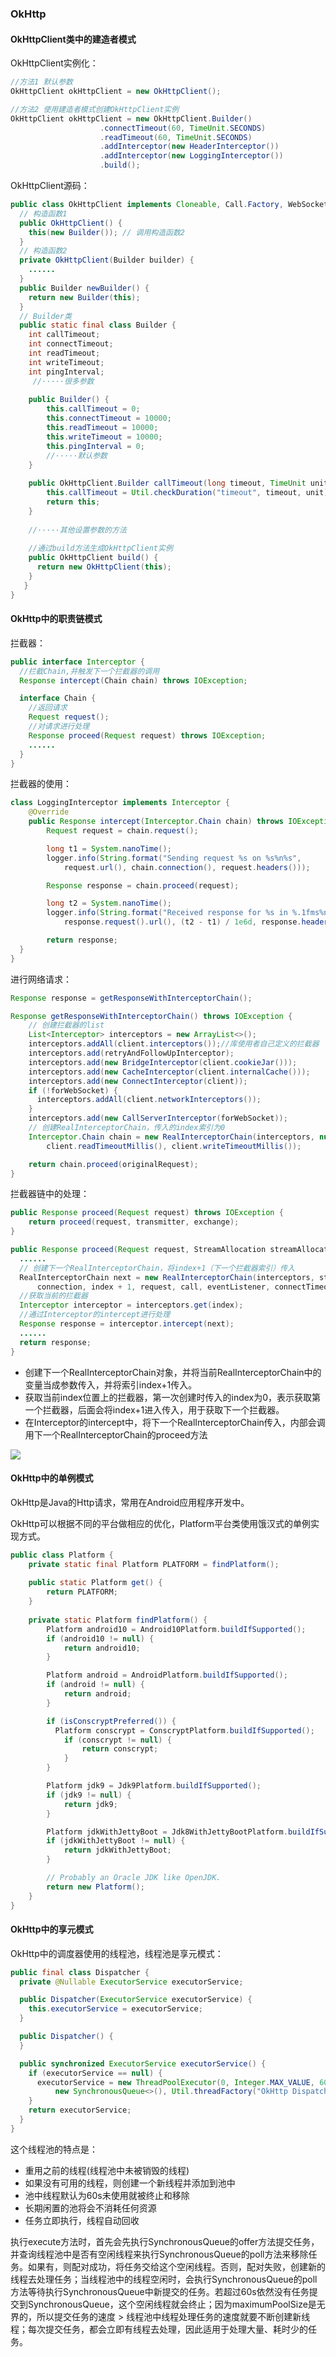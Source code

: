 ### OkHttp

#### OkHttpClient类中的建造者模式

OkHttpClient实例化：

```java
//方法1 默认参数
OkHttpClient okHttpClient = new OkHttpClient();

//方法2 使用建造者模式创建OkHttpClient实例
OkHttpClient okHttpClient = new OkHttpClient.Builder()
                    .connectTimeout(60, TimeUnit.SECONDS)
                    .readTimeout(60, TimeUnit.SECONDS)
                    .addInterceptor(new HeaderInterceptor())
                    .addInterceptor(new LoggingInterceptor())
                    .build();
```

OkHttpClient源码：

```java
public class OkHttpClient implements Cloneable, Call.Factory, WebSocketCall.Factory {
  // 构造函数1
  public OkHttpClient() {
    this(new Builder()); // 调用构造函数2
  }  
  // 构造函数2
  private OkHttpClient(Builder builder) {
    ......
  }  
  public Builder newBuilder() {
    return new Builder(this);
  }
  // Builder类
  public static final class Builder { 
    int callTimeout;
    int connectTimeout;
    int readTimeout;
    int writeTimeout;
    int pingInterval;  
     //·····很多参数
      
    public Builder() {
    	this.callTimeout = 0;
        this.connectTimeout = 10000;
        this.readTimeout = 10000;
        this.writeTimeout = 10000;
        this.pingInterval = 0;
        //·····默认参数
    }   
      
	public OkHttpClient.Builder callTimeout(long timeout, TimeUnit unit) {
        this.callTimeout = Util.checkDuration("timeout", timeout, unit);
        return this;
    }
      
    //·····其他设置参数的方法
      
    //通过build方法生成OkHttpClient实例
    public OkHttpClient build() {
      return new OkHttpClient(this);
    }  
   }  
}
```



#### OkHttp中的职责链模式

拦截器：

```java
public interface Interceptor {
  //拦截Chain,并触发下一个拦截器的调用
  Response intercept(Chain chain) throws IOException;

  interface Chain {
    //返回请求
    Request request();
    //对请求进行处理
    Response proceed(Request request) throws IOException;
    ......
  }
}
```

拦截器的使用：

```java
class LoggingInterceptor implements Interceptor {
  	@Override 
    public Response intercept(Interceptor.Chain chain) throws IOException {
        Request request = chain.request();

        long t1 = System.nanoTime();
        logger.info(String.format("Sending request %s on %s%n%s",
            request.url(), chain.connection(), request.headers()));

        Response response = chain.proceed(request);

        long t2 = System.nanoTime();
        logger.info(String.format("Received response for %s in %.1fms%n%s",
            response.request().url(), (t2 - t1) / 1e6d, response.headers()));

        return response;
  }
}
```

进行网络请求：

```java
Response response = getResponseWithInterceptorChain();

Response getResponseWithInterceptorChain() throws IOException {
    // 创建拦截器的list
    List<Interceptor> interceptors = new ArrayList<>();
    interceptors.addAll(client.interceptors());//库使用者自己定义的拦截器
    interceptors.add(retryAndFollowUpInterceptor);
    interceptors.add(new BridgeInterceptor(client.cookieJar()));
    interceptors.add(new CacheInterceptor(client.internalCache()));
    interceptors.add(new ConnectInterceptor(client));
    if (!forWebSocket) {
      interceptors.addAll(client.networkInterceptors());
    }
    interceptors.add(new CallServerInterceptor(forWebSocket));
    // 创建RealInterceptorChain，传入的index索引为0
    Interceptor.Chain chain = new RealInterceptorChain(interceptors, null, null, null, 0,originalRequest, this, eventListener, client.connectTimeoutMillis(),
        client.readTimeoutMillis(), client.writeTimeoutMillis());

    return chain.proceed(originalRequest);
}
```

拦截器链中的处理：

```java
public Response proceed(Request request) throws IOException {
    return proceed(request, transmitter, exchange);
}

public Response proceed(Request request, StreamAllocation streamAllocation, HttpCodec httpCodec,RealConnection connection) throws IOException {
  ......
  // 创建下一个RealInterceptorChain，将index+1（下一个拦截器索引）传入
  RealInterceptorChain next = new RealInterceptorChain(interceptors, streamAllocation, httpCodec,
      connection, index + 1, request, call, eventListener, connectTimeout, readTimeout, writeTimeout);
  //获取当前的拦截器
  Interceptor interceptor = interceptors.get(index);
  //通过Interceptor的intercept进行处理
  Response response = interceptor.intercept(next);
  ......
  return response;
}
```

- 创建下一个RealInterceptorChain对象，并将当前RealInterceptorChain中的变量当成参数传入，并将索引index+1传入。
- 获取当前index位置上的拦截器，第一次创建时传入的index为0，表示获取第一个拦截器，后面会将index+1进入传入，用于获取下一个拦截器。
- 在Interceptor的intercept中，将下一个RealInterceptorChain传入，内部会调用下一个RealInterceptorChain的proceed方法

![](https://raw.githubusercontent.com/hejinalex/notes/master/%E8%AE%BE%E8%AE%A1%E6%A8%A1%E5%BC%8F/OkHttp%23Interceptor.png)



#### OkHttp中的单例模式

OkHttp是Java的Http请求，常用在Android应用程序开发中。

OkHttp可以根据不同的平台做相应的优化，Platform平台类使用饿汉式的单例实现方式。

```java
public class Platform {
  	private static final Platform PLATFORM = findPlatform();
    
    public static Platform get() {
    	return PLATFORM;
  	}
    
    private static Platform findPlatform() {
        Platform android10 = Android10Platform.buildIfSupported();
        if (android10 != null) {
          	return android10;
        }

        Platform android = AndroidPlatform.buildIfSupported();
        if (android != null) {
          	return android;
        }

        if (isConscryptPreferred()) {
          Platform conscrypt = ConscryptPlatform.buildIfSupported();
          	if (conscrypt != null) {
            	return conscrypt;
          	}
        }

        Platform jdk9 = Jdk9Platform.buildIfSupported();
        if (jdk9 != null) {
          	return jdk9;
        }

        Platform jdkWithJettyBoot = Jdk8WithJettyBootPlatform.buildIfSupported();
        if (jdkWithJettyBoot != null) {
          	return jdkWithJettyBoot;
        }

        // Probably an Oracle JDK like OpenJDK.
        return new Platform();
  	}
}
```



#### OkHttp中的享元模式

OkHttp中的调度器使用的线程池，线程池是享元模式：

```Java
public final class Dispatcher {
  private @Nullable ExecutorService executorService;

  public Dispatcher(ExecutorService executorService) {
    this.executorService = executorService;
  }

  public Dispatcher() {
  }

  public synchronized ExecutorService executorService() {
    if (executorService == null) {
      executorService = new ThreadPoolExecutor(0, Integer.MAX_VALUE, 60, TimeUnit.SECONDS,
          new SynchronousQueue<>(), Util.threadFactory("OkHttp Dispatcher", false));
    }
    return executorService;
  }
}
```

这个线程池的特点是：

- 重用之前的线程(线程池中未被销毁的线程)
- 如果没有可用的线程，则创建一个新线程并添加到池中
- 池中线程默认为60s未使用就被终止和移除
- 长期闲置的池将会不消耗任何资源
- 任务立即执行，线程自动回收

执行execute方法时，首先会先执行SynchronousQueue的offer方法提交任务，并查询线程池中是否有空闲线程来执行SynchronousQueue的poll方法来移除任务。如果有，则配对成功，将任务交给这个空闲线程。否则，配对失败，创建新的线程去处理任务；当线程池中的线程空闲时，会执行SynchronousQueue的poll方法等待执行SynchronousQueue中新提交的任务。若超过60s依然没有任务提交到SynchronousQueue，这个空闲线程就会终止；因为maximumPoolSize是无界的，所以提交任务的速度 > 线程池中线程处理任务的速度就要不断创建新线程；每次提交任务，都会立即有线程去处理，因此适用于处理大量、耗时少的任务。